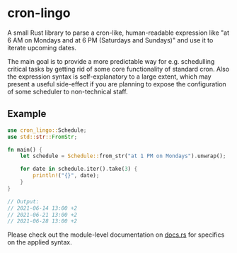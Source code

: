 # cron-lingo

A small Rust library to parse a cron-like, human-readable expression like "at 6 AM on Mondays and at 6 PM (Saturdays and Sundays)" and use it to iterate upcoming dates.

The main goal is to provide a more predictable way for e.g. schedulling critical tasks by getting rid of some core functionality of standard cron. Also the expression syntax is self-explanatory to a large extent, which may present a useful side-effect if you are planning to expose the configuration of some scheduler to non-technical staff.

## Example

```rust
use cron_lingo::Schedule;
use std::str::FromStr;

fn main() {
    let schedule = Schedule::from_str("at 1 PM on Mondays").unwrap();

    for date in schedule.iter().take(3) {
        println!("{}", date);
    }
}

// Output:
// 2021-06-14 13:00 +2
// 2021-06-21 13:00 +2
// 2021-06-28 13:00 +2
```

Please check out the module-level documentation on [docs.rs](https://docs.rs/cron-lingo) for specifics on the applied syntax.
